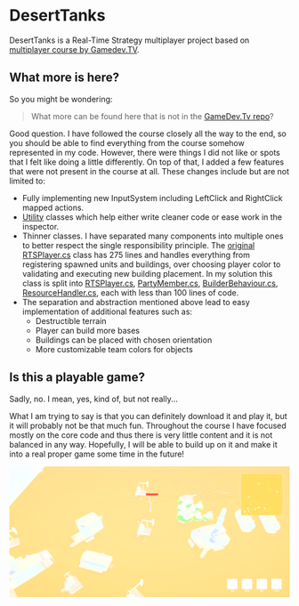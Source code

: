 # DesertTanks
 DesertTanks is a Real-Time Strategy multiplayer project based on
 [multiplayer course by Gamedev.TV](https://www.gamedev.tv/p/unity-multiplayer).

## What more is here?
So you might be wondering:
>What more can be found here that is not in the [GameDev.Tv repo](https://gitlab.com/GameDevTV/UnityMultiplayer/RealTimeStrategy)? 

Good question. I have followed the course closely all the way to the end, so you 
should be able to find everything from the course somehow represented in my code.
However, there were things I did not like or spots that I felt like doing a little
differently. On top of that, I added a few features that were not present in the 
course at all. These changes include but are not limited to:

  * Fully implementing new InputSystem including LeftClick and RightClick mapped actions.
  * [Utility](https://github.com/Stopa42/DesertTanks/tree/main/DesertTanks_Unity/Assets/Scripts/Utility)
    classes which help either write cleaner code or ease work in the inspector.
  * Thinner classes. I have separated many components into multiple ones to better respect the single responsibility principle. 
    The [original RTSPlayer.cs](https://gitlab.com/GameDevTV/UnityMultiplayer/RealTimeStrategy/-/blob/master/Assets/Scripts/Networking/RTSPlayer.cs) 
    class has 275 lines and handles everything from registering spawned units and buildings, over choosing player color to validating and executing new building placement. 
    In my solution this class is split into 
    [RTSPlayer.cs](https://github.com/Stopa42/DesertTanks/blob/main/DesertTanks_Unity/Assets/Scripts/Player/RTSPlayer.cs),
    [PartyMember.cs](https://github.com/Stopa42/DesertTanks/blob/main/DesertTanks_Unity/Assets/Scripts/Player/PartyMember.cs), 
    [BuilderBehaviour.cs](https://github.com/Stopa42/DesertTanks/blob/main/DesertTanks_Unity/Assets/Scripts/Player/BuilderBehaviour.cs), 
    [ResourceHandler.cs](https://github.com/Stopa42/DesertTanks/blob/main/DesertTanks_Unity/Assets/Scripts/Player/ResourceHandler.cs), 
    each with less than 100 lines of code.
  * The separation and abstraction mentioned above lead to easy implementation of additional features such as:
    * Destructible terrain
    * Player can build more bases
    * Buildings can be placed with chosen orientation
    * More customizable team colors for objects
    
## Is this a playable game?
Sadly, no. I mean, yes, kind of, but not really...

What I am trying to say is that you can definitely download it and play it, but it will probably not be that much fun. 
Throughout the course I have focused mostly on the core code and thus there is very little content and it is not balanced in any way.
Hopefully, I will be able to build up on it and make it into a real proper game some time in the future!

![screenshot](https://github.com/Stopa42/DesertTanks/blob/main/screenshot.png "Screenshot of DesertTanks")

